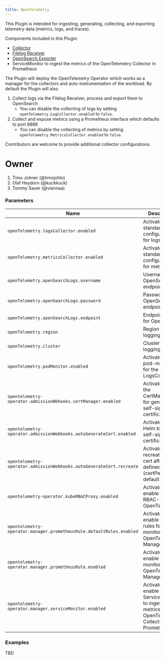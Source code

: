 ```yaml
---
title: OpenTelemetry
---
```


This Plugin is intended for ingesting, generating, collecting, and exporting telemetry data (metrics, logs, and traces). 

Components included in this Plugin:

- [Collector](https://github.com/open-telemetry/opentelemetry-collector)
- [Filelog Receiver](https://github.com/open-telemetry/opentelemetry-collector-contrib/tree/main/receiver/filelogreceiver)
- [OpenSearch Exporter](https://github.com/open-telemetry/opentelemetry-collector-contrib/tree/main/exporter/opensearchexporter)
- ServiceMonitor to ingest the metrics of the OpenTelemetry Collector in Prometheus 

The Plugin will deploy the OpenTelemetry Operator which works as a manager for the collectors and auto-instrumentation of the workload. By default the Plugin will also 
1. Collect logs via the Filelog Receiver, process and export them to OpenSearch
    - You can disable the collecting of logs by setting `openTelemetry.LogCollector.enabled` to `false`. 
2. Collect and expose metrics using a Prometheus interface which defaults to port 8888
    - You can disable the collecting of metrics by setting `openTelemetry.MetricsCollector.enabled` to `false`. 

Contributors are welcome to provide additional collector configurations. 

# Owner

1. Timo Johner (@timojohlo) 
2. Olaf Heydorn (@kuckkuck) 
3. Tommy Sauer (@viennaa) 

### Parameters
| Name         | Description          | Type           | required           |
| ------------ | -------------------- |---------------- | ------------------ | 
`openTelemetry.logsCollector.enabled`    | Activates the standard configuration for logs | bool | `false`
`openTelemetry.metricsCollector.enabled` | Activates the standard configuration for metrics | bool | `false`
`openTelemetry.openSearchLogs.username` | Username for OpenSearch endpoint | secret | `false` |
`openTelemetry.openSearchLogs.password` | Password for OpenSearch endpoint | secret | `false` | 
`openTelemetry.openSearchLogs.endpoint` | Endpoint URL for OpenSearch      | secret | `false` | 
`openTelemetry.region`                   | Region label for logging         | string | `false` |
`openTelemetry.cluster`                  | Cluster label for logging        | string | `false` |
`openTelemetry.podMonitor.enabled`       | Activates the pod-monitoring for the LogsCollector | bool | `false` | 
`opentelemetry-operator.admissionWbhooks.certManager.enabled` | Activate to use the CertManager for generating self-signed certificates | bool | `false` | 
`opentelemetry-operator.admissionWebhooks.autoGenerateCert.enabled` | Activate to use Helm to create self-signed certificates | bool | `false` | 
`opentelemetry-operator.admissionWebhooks.autoGenerateCert.recreate` | Activate to recreate the cert after a defined period (certPeriodDays default is 365) | bool | `false` | 
`opentelemetry-operator.kubeRBACProxy.enabled` | Activate to enable Kube-RBAC-Proxy for OpenTelemetry | bool | `false` | 
`opentelemetry-operator.manager.prometheusRule.defaultRules.enabled` | Activate to enable default rules for monitoring the OpenTelemetry Manager | bool | `false` | 
`opentelemetry-operator.manager.prometheusRule.enabled` | Activate to enable rules for monitoring the OpenTelemetry Manager | bool | `false` | 
`opentelemetry-operator.manager.serviceMonitor.enabled` | Activate to enable the Service Monitor to ingest the metrics of the OpenTelemetry Collector in Prometheus  | bool | `false` | 

### Examples

TBD